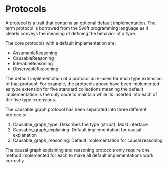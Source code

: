 # Protocols

A protocol is a trait that contains an optional default implementation.
The term protocol is borrowed from the Swift programming language as
it clearly conveys the meaning of defining the behavior of a type.

The core protocols with a default implementation are:

* AssumableReasoning
* CausableReasoning
* InferableReasoning
* ObservableReasoning

The default implementation of a protocol is re-used for each type extension of that protocol.
For example, the protocols above have been implemented as type extension for five standard collections
meaning the default implementation is the only code to maintain while its inserted into each of the five type
extensions.

The causable graph protocol has been separated into three different protocols:

1) Causable_graph_type: Describes the type (struct). Most interface
2) Causable_graph_explaining: Default implementation for causal explanation
3) Causable_graph_reasoning: Default implementation for causal reasoning

The causal graph explaining and reasoning protocols only require one
method implemented for each to make all default implementations work correctly. 
